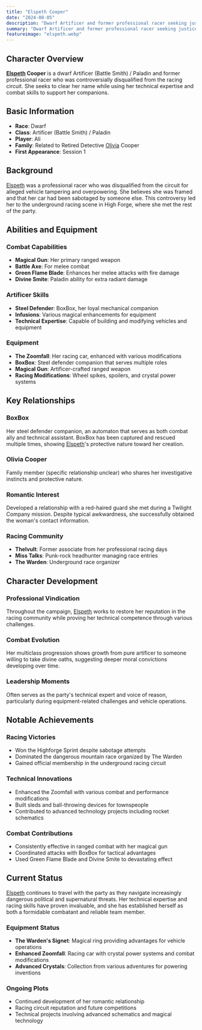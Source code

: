 ```yaml
---
title: "Elspeth Cooper"
date: "2024-08-05"
description: "Dwarf Artificer and former professional racer seeking justice for her disqualification"
summary: "Dwarf Artificer and former professional racer seeking justice for her disqualification"
featureimage: "elspeth.webp"
---
```


## Character Overview

**[Elspeth](/player-characters/Elspeth) Cooper** is a dwarf Artificer (Battle Smith) / Paladin and former professional racer who was controversially disqualified from the racing circuit. She seeks to clear her name while using her technical expertise and combat skills to support her companions.

## Basic Information

- **Race**: Dwarf
- **Class**: Artificer (Battle Smith) / Paladin
- **Player**: Ali
- **Family**: Related to Retired Detective [Olivia](/player-characters/Olivia) Cooper
- **First Appearance**: Session 1

## Background

[Elspeth](/player-characters/Elspeth) was a professional racer who was disqualified from the circuit for alleged vehicle tampering and overpowering. She believes she was framed and that her car had been sabotaged by someone else. This controversy led her to the underground racing scene in High Forge, where she met the rest of the party.

## Abilities and Equipment

### Combat Capabilities
- **Magical Gun**: Her primary ranged weapon
- **Battle Axe**: For melee combat
- **Green Flame Blade**: Enhances her melee attacks with fire damage
- **Divine Smite**: Paladin ability for extra radiant damage

### Artificer Skills
- **Steel Defender**: BoxBox, her loyal mechanical companion
- **Infusions**: Various magical enhancements for equipment
- **Technical Expertise**: Capable of building and modifying vehicles and equipment

### Equipment
- **The Zoomfall**: Her racing car, enhanced with various modifications
- **BoxBox**: Steel defender companion that serves multiple roles
- **Magical Gun**: Artificer-crafted ranged weapon
- **Racing Modifications**: Wheel spikes, spoilers, and crystal power systems

## Key Relationships

### BoxBox
Her steel defender companion, an automaton that serves as both combat ally and technical assistant. BoxBox has been captured and rescued multiple times, showing [Elspeth](/player-characters/Elspeth)'s protective nature toward her creation.

### Olivia Cooper
Family member (specific relationship unclear) who shares her investigative instincts and protective nature.

### Romantic Interest
Developed a relationship with a red-haired guard she met during a Twilight Company mission. Despite typical awkwardness, she successfully obtained the woman's contact information.

### Racing Community
- **Thelvult**: Former associate from her professional racing days
- **Miss Talks**: Punk-rock headhunter managing race entries
- **The Warden**: Underground race organizer

## Character Development

### Professional Vindication
Throughout the campaign, [Elspeth](/player-characters/Elspeth) works to restore her reputation in the racing community while proving her technical competence through various challenges.

### Combat Evolution
Her multiclass progression shows growth from pure artificer to someone willing to take divine oaths, suggesting deeper moral convictions developing over time.

### Leadership Moments
Often serves as the party's technical expert and voice of reason, particularly during equipment-related challenges and vehicle operations.

## Notable Achievements

### Racing Victories
- Won the Highforge Sprint despite sabotage attempts
- Dominated the dangerous mountain race organized by The Warden
- Gained official membership in the underground racing circuit

### Technical Innovations
- Enhanced the Zoomfall with various combat and performance modifications
- Built sleds and ball-throwing devices for townspeople
- Contributed to advanced technology projects including rocket schematics

### Combat Contributions
- Consistently effective in ranged combat with her magical gun
- Coordinated attacks with BoxBox for tactical advantages
- Used Green Flame Blade and Divine Smite to devastating effect

## Current Status

[Elspeth](/player-characters/Elspeth) continues to travel with the party as they navigate increasingly dangerous political and supernatural threats. Her technical expertise and racing skills have proven invaluable, and she has established herself as both a formidable combatant and reliable team member.

### Equipment Status
- **The Warden's Signet**: Magical ring providing advantages for vehicle operations
- **Enhanced Zoomfall**: Racing car with crystal power systems and combat modifications
- **Advanced Crystals**: Collection from various adventures for powering inventions

### Ongoing Plots
- Continued development of her romantic relationship
- Racing circuit reputation and future competitions
- Technical projects involving advanced schematics and magical technology